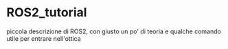 # ROS2_tutorial
piccola descrizione di ROS2, con giusto un po' di teoria e qualche comando utile per entrare nell'ottica
